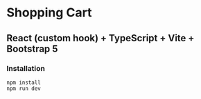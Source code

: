 # Shopping Cart

## React (custom hook) + TypeScript + Vite + Bootstrap 5

### Installation
`npm install`  
`npm run dev`
